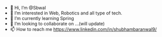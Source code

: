 - 👋 Hi, I’m @Sbwal
- 👀 I’m interested in Web, Robotics and all type of tech.
- 🌱 I’m currently learning Spring
- 💞️ I’m looking to collaborate on ...(will update)
- 📫 How to reach me https://www.linkedin.com/in/shubhambaranwal9/

<!---
Sbwal/Sbwal is a ✨ special ✨ repository because its `README.md` (this file) appears on your GitHub profile.
You can click the Preview link to take a look at your changes.
--->
